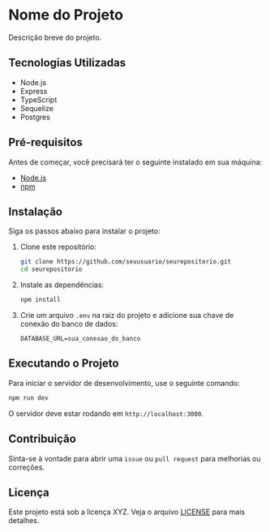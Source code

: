 
# Nome do Projeto

Descrição breve do projeto.

## Tecnologias Utilizadas

- Node.js
- Express
- TypeScript
- Sequelize
- Postgres

## Pré-requisitos

Antes de começar, você precisará ter o seguinte instalado em sua máquina:

- [Node.js](https://nodejs.org/)
- [npm](https://www.npmjs.com/)

## Instalação

Siga os passos abaixo para instalar o projeto:

1. Clone este repositório:
   ```bash
   git clone https://github.com/seuusuario/seurepositorio.git
   cd seurepositorio
   ```

2. Instale as dependências:
   ```bash
   npm install
   ```

3. Crie um arquivo `.env` na raiz do projeto e adicione sua chave de conexão do banco de dados:
   ```
   DATABASE_URL=sua_conexao_do_banco
   ```

## Executando o Projeto

Para iniciar o servidor de desenvolvimento, use o seguinte comando:

```bash
npm run dev
```

O servidor deve estar rodando em `http://localhost:3000`.

## Contribuição

Sinta-se à vontade para abrir uma `issue` ou `pull request` para melhorias ou correções.

## Licença

Este projeto está sob a licença XYZ. Veja o arquivo [LICENSE](LICENSE) para mais detalhes.
